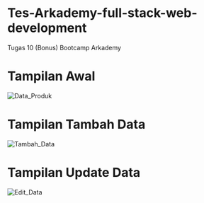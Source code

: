 # Tes-Arkademy-full-stack-web-development
Tugas 10 (Bonus) Bootcamp Arkademy



# Tampilan Awal
![Data_Produk](https://user-images.githubusercontent.com/40691793/85663767-adec5700-b6e3-11ea-9a2e-551f19071332.png)




# Tampilan Tambah Data
![Tambah_Data](https://user-images.githubusercontent.com/40691793/85663952-e4c26d00-b6e3-11ea-9b3e-32c9c553e8a0.png)


# Tampilan Update Data
![Edit_Data](https://user-images.githubusercontent.com/40691793/85664054-002d7800-b6e4-11ea-81ee-72cdaeb7d6fd.png)

